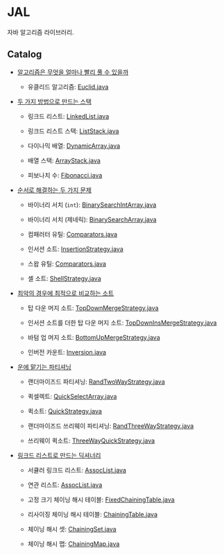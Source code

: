 # JAL

자바 알고리즘 라이브러리.

## Catalog

- [알고리즘은 무엇을 얼마나 빨리 풀 수 있을까](https://drop.rooi.dev/posts/2024/05/07/01)

  - 유클리드 알고리즘: [Euclid.java](./src/main/java/org/jal/math/Euclid.java)

- [두 가지 방법으로 만드는 스택](https://drop.rooi.dev/posts/2024/05/09/01)

  - 링크드 리스트: [LinkedList.java](./src/main/java/org/jal/collections/list/LinkedList.java)

  - 링크드 리스트 스택: [ListStack.java](./src/main/java/org/jal/collections/stack/ListStack.java)

  - 다이나믹 배열: [DynamicArray.java](./src/main/java/org/jal/collections/array/DynamicArray.java)

  - 배열 스택: [ArrayStack.java](./src/main/java/org/jal/collections/stack/ArrayStack.java)

  - 피보나치 수: [Fibonacci.java](./src/main/java/org/jal/math/Fibonacci.java)

- [순서로 해결하는 두 가지 문제](https://drop.rooi.dev/posts/2024/05/16/01)

  - 바이너리 서치 (`int`): [BinarySearchIntArray.java](./src/main/java/org/jal/search/BinarySearchIntArray.java)

  - 바이너리 서치 (제네릭): [BinarySearchArray.java](./src/main/java/org/jal/search/BinarySearchArray.java)

  - 컴패러터 유틸: [Comparators.java](./src/main/java/org/jal/util/Comparators.java)

  - 인서션 소트: [InsertionStrategy.java](./src/main/java/org/jal/sorting/strategy/arrays/InsertionStrategy.java)

  - 스왑 유틸: [Comparators.java](./src/main/java/org/jal/util/Comparators.java)

  - 셸 소트: [ShellStrategy.java](./src/main/java/org/jal/sorting/strategy/arrays/ShellStrategy.java)

- [최악의 경우에 최적으로 비교하는 소트](https://drop.rooi.dev/posts/2024/05/21/01)

  - 탑 다운 머지 소트: [TopDownMergeStrategy.java](./src/main/java/org/jal/sorting/strategy/arrays/TopDownMergeStrategy.java)

  - 인서션 소트를 더한 탑 다운 머지 소트: [TopDownInsMergeStrategy.java](./src/main/java/org/jal/sorting/strategy/arrays/TopDownInsMergeStrategy.java)

  - 바텀 업 머지 소트: [BottomUpMergeStrategy.java](./src/main/java/org/jal/sorting/strategy/arrays/BottomUpMergeStrategy.java)

  - 인버전 카운트: [Inversion.java](./src/main/java/org/jal/sorting/util/Inversion.java)

- [운에 맡기는 파티셔닝](https://drop.rooi.dev/posts/2024/06/15/01)

  - 랜더마이즈드 파티셔닝: [RandTwoWayStrategy.java](./src/main/java/org/jal/partition/RandTwoWayStrategy.java)

  - 퀵셀렉트: [QuickSelectArray.java](./src/main/java/org/jal/search/QuickSelectArray.java)

  - 퀵소트: [QuickStrategy.java](./src/main/java/org/jal/sorting/strategy/arrays/QuickStrategy.java)

  - 랜더마이즈드 쓰리웨이 파티셔닝: [RandThreeWayStrategy.java](./src/main/java/org/jal/partition/RandThreeWayStrategy.java)

  - 쓰리웨이 퀵소트: [ThreeWayQuickStrategy.java](./src/main/java/org/jal/sorting/strategy/arrays/ThreeWayQuickStrategy.java)

- [링크드 리스트로 만드는 딕셔너리](https://drop.rooi.dev/posts/2024/06/29/01/)

  - 서큘러 링크드 리스트: [AssocList.java](./src/main/java/org/jal/collections/list/CircularLinkedList.java)

  - 연관 리스트: [AssocList.java](./src/main/java/org/jal/collections/dictionary/AssocList.java)

  - 고정 크기 체이닝 해시 테이블: [FixedChainingTable.java](./src/main/java/org/jal/collections/dictionary/FixedChainingTable.java)

  - 리사이징 체이닝 해시 테이블: [ChainingTable.java](./src/main/java/org/jal/collections/dictionary/ChainingTable.java)

  - 체이닝 해시 셋: [ChainingSet.java](./src/main/java/org/jal/collections/set/ChainingSet.java)

  - 체이닝 해시 맵: [ChainingMap.java](./src/main/java/org/jal/collections/map/ChainingMap.java)
